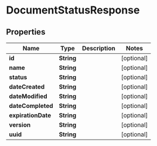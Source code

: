 

# DocumentStatusResponse


## Properties

Name | Type | Description | Notes
------------ | ------------- | ------------- | -------------
**id** | **String** |  |  [optional]
**name** | **String** |  |  [optional]
**status** | **String** |  |  [optional]
**dateCreated** | **String** |  |  [optional]
**dateModified** | **String** |  |  [optional]
**dateCompleted** | **String** |  |  [optional]
**expirationDate** | **String** |  |  [optional]
**version** | **String** |  |  [optional]
**uuid** | **String** |  |  [optional]




